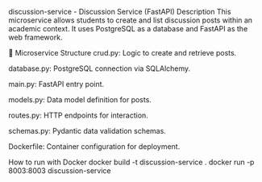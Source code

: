 discussion-service - Discussion Service (FastAPI)
Description
This microservice allows students to create and list discussion posts within an academic context. It uses PostgreSQL as a database and FastAPI as the web framework.

🧱 Microservice Structure
crud.py: Logic to create and retrieve posts.

database.py: PostgreSQL connection via SQLAlchemy.

main.py: FastAPI entry point.

models.py: Data model definition for posts.

routes.py: HTTP endpoints for interaction.

schemas.py: Pydantic data validation schemas.

Dockerfile: Container configuration for deployment.

How to run with Docker
docker build -t discussion-service .
docker run -p 8003:8003 discussion-service